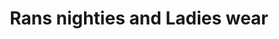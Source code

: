 ---
title: "Rans nighties and Ladies wear"
url: /thiruvananthapuram/rans-nighties-and-ladies-wear/
shop: Kleidung
---